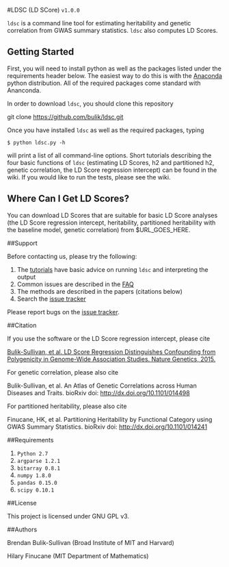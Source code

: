 
#LDSC (LD SCore) `v1.0.0`

`ldsc` is a command line tool for estimating heritability and genetic correlation from GWAS summary statistics. `ldsc` also computes LD Scores.

## Getting Started

First, you will need to install python as well as the packages listed under the requirements header below. The easiest way to do this is with the [Anaconda](https://store.continuum.io/cshop/anaconda/) python distribution. All of the required packages come standard with Ananconda.

In order to download `ldsc`, you should clone this repository

  git clone https://github.com/bulik/ldsc.git

Once you have installed `ldsc` as well as the required packages, typing
```
$ python ldsc.py -h
```
will print a list of all command-line options. Short tutorials describing the four basic functions of `ldsc` (estimating LD Scores, h2 and partitioned h2, genetic correlation, the LD Score regression intercept) can be found in the wiki. If you would like to run the tests, please see the wiki.

## Where Can I Get LD Scores?

You can download LD Scores that are suitable for basic LD Score analyses (the LD Score regression intercept, heritability, partitioned heritability with the baseline model, genetic correlation) from $URL_GOES_HERE.


##Support

Before contacting us, please try the following:

1. The [tutorials](tutorials/) have basic advice on running `ldsc` and interpreting the output
2. Common issues are described in the [FAQ](docs/FAQ)
2. The methods are described in the papers (citations below)
3. Search the [issue tracker](https://github.com/bulik/ldsc/issues)

Please report bugs on the [issue tracker](https://github.com/bulik/ldsc/issues).

##Citation

If you use the software or the LD Score regression intercept, please cite

[Bulik-Sullivan, et al. LD Score Regression Distinguishes Confounding from Polygenicity in Genome-Wide Association Studies.
Nature Genetics, 2015.](http://www.nature.com/ng/journal/vaop/ncurrent/full/ng.3211.html)

For genetic correlation, please also cite

Bulik-Sullivan, et al. An Atlas of Genetic Correlations across Human Diseases and Traits. bioRxiv doi: http://dx.doi.org/10.1101/014498

For partitioned heritability, please also cite

Finucane, HK, et al. Partitioning Heritability by Functional Category using GWAS Summary Statistics. bioRxiv doi: http://dx.doi.org/10.1101/014241


##Requirements

1. `Python 2.7`
2. `argparse 1.2.1`
3. `bitarray 0.8.1`
4. `numpy 1.8.0`
5. `pandas 0.15.0`
6. `scipy 0.10.1`

##License

This project is licensed under GNU GPL v3.


##Authors

Brendan Bulik-Sullivan (Broad Institute of MIT and Harvard)

Hilary Finucane (MIT Department of Mathematics)
